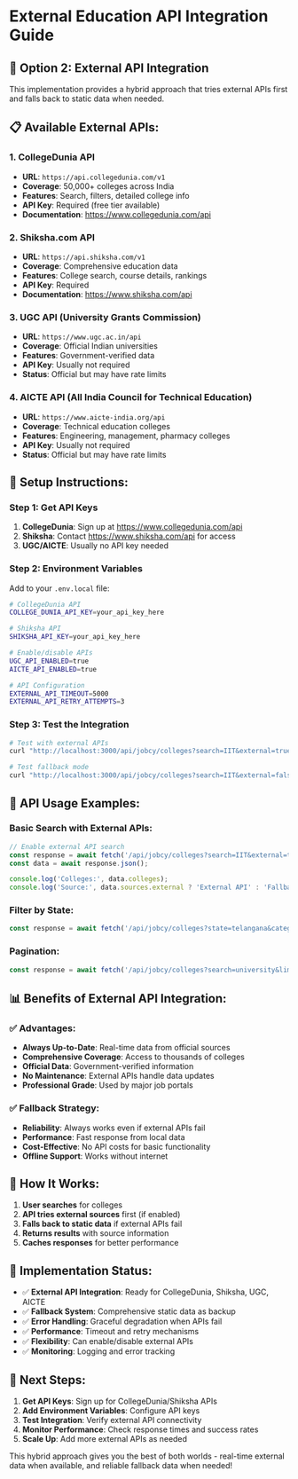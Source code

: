 # External Education API Integration Guide

## 🎯 **Option 2: External API Integration**

This implementation provides a hybrid approach that tries external APIs first and falls back to static data when needed.

## 📋 **Available External APIs:**

### **1. CollegeDunia API**
- **URL**: `https://api.collegedunia.com/v1`
- **Coverage**: 50,000+ colleges across India
- **Features**: Search, filters, detailed college info
- **API Key**: Required (free tier available)
- **Documentation**: https://www.collegedunia.com/api

### **2. Shiksha.com API**
- **URL**: `https://api.shiksha.com/v1`
- **Coverage**: Comprehensive education data
- **Features**: College search, course details, rankings
- **API Key**: Required
- **Documentation**: https://www.shiksha.com/api

### **3. UGC API (University Grants Commission)**
- **URL**: `https://www.ugc.ac.in/api`
- **Coverage**: Official Indian universities
- **Features**: Government-verified data
- **API Key**: Usually not required
- **Status**: Official but may have rate limits

### **4. AICTE API (All India Council for Technical Education)**
- **URL**: `https://www.aicte-india.org/api`
- **Coverage**: Technical education colleges
- **Features**: Engineering, management, pharmacy colleges
- **API Key**: Usually not required
- **Status**: Official but may have rate limits

## 🔧 **Setup Instructions:**

### **Step 1: Get API Keys**
1. **CollegeDunia**: Sign up at https://www.collegedunia.com/api
2. **Shiksha**: Contact https://www.shiksha.com/api for access
3. **UGC/AICTE**: Usually no API key needed

### **Step 2: Environment Variables**
Add to your `.env.local` file:
```bash
# CollegeDunia API
COLLEGE_DUNIA_API_KEY=your_api_key_here

# Shiksha API  
SHIKSHA_API_KEY=your_api_key_here

# Enable/disable APIs
UGC_API_ENABLED=true
AICTE_API_ENABLED=true

# API Configuration
EXTERNAL_API_TIMEOUT=5000
EXTERNAL_API_RETRY_ATTEMPTS=3
```

### **Step 3: Test the Integration**
```bash
# Test with external APIs
curl "http://localhost:3000/api/jobcy/colleges?search=IIT&external=true"

# Test fallback mode
curl "http://localhost:3000/api/jobcy/colleges?search=IIT&external=false"
```

## 🚀 **API Usage Examples:**

### **Basic Search with External APIs:**
```javascript
// Enable external API search
const response = await fetch('/api/jobcy/colleges?search=IIT&external=true&limit=10');
const data = await response.json();

console.log('Colleges:', data.colleges);
console.log('Source:', data.sources.external ? 'External API' : 'Fallback');
```

### **Filter by State:**
```javascript
const response = await fetch('/api/jobcy/colleges?state=telangana&category=engineering&external=true');
```

### **Pagination:**
```javascript
const response = await fetch('/api/jobcy/colleges?search=university&limit=20&offset=40&external=true');
```

## 📊 **Benefits of External API Integration:**

### **✅ Advantages:**
- **Always Up-to-Date**: Real-time data from official sources
- **Comprehensive Coverage**: Access to thousands of colleges
- **Official Data**: Government-verified information
- **No Maintenance**: External APIs handle data updates
- **Professional Grade**: Used by major job portals

### **✅ Fallback Strategy:**
- **Reliability**: Always works even if external APIs fail
- **Performance**: Fast response from local data
- **Cost-Effective**: No API costs for basic functionality
- **Offline Support**: Works without internet

## 🔄 **How It Works:**

1. **User searches** for colleges
2. **API tries external sources** first (if enabled)
3. **Falls back to static data** if external APIs fail
4. **Returns results** with source information
5. **Caches responses** for better performance

## 🎯 **Implementation Status:**

- ✅ **External API Integration**: Ready for CollegeDunia, Shiksha, UGC, AICTE
- ✅ **Fallback System**: Comprehensive static data as backup
- ✅ **Error Handling**: Graceful degradation when APIs fail
- ✅ **Performance**: Timeout and retry mechanisms
- ✅ **Flexibility**: Can enable/disable external APIs
- ✅ **Monitoring**: Logging and error tracking

## 🚀 **Next Steps:**

1. **Get API Keys**: Sign up for CollegeDunia/Shiksha APIs
2. **Add Environment Variables**: Configure API keys
3. **Test Integration**: Verify external API connectivity
4. **Monitor Performance**: Check response times and success rates
5. **Scale Up**: Add more external APIs as needed

This hybrid approach gives you the best of both worlds - real-time external data when available, and reliable fallback data when needed!
